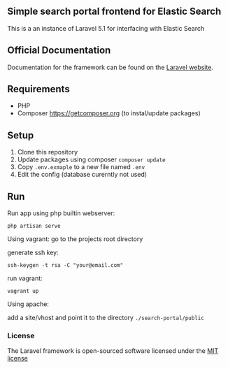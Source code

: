 ## Simple search portal frontend for Elastic Search

This is a an instance of Laravel 5.1 for interfacing with Elastic Search

## Official Documentation

Documentation for the framework can be found on the [Laravel website](http://laravel.com/docs).

## Requirements

* PHP
* Composer https://getcomposer.org (to instal/update packages)

## Setup

1. Clone this repository
2. Update packages using composer
   ```composer update```
3. Copy ```.env.exmaple``` to a new file named ```.env```
4. Edit the config (database curerntly not used)

## Run

Run app using php builtin webserver:

```php artisan serve```

Using vagrant:
 go to the projects root directory
 
 generate ssh key:
 
 ```ssh-keygen -t rsa -C "your@email.com"```

 run vagrant:
 
 ```vagrant up```
 
Using apache:

 add a site/vhost and point it to the directory ```./search-portal/public``` 
 
### License

The Laravel framework is open-sourced software licensed under the [MIT license](http://opensource.org/licenses/MIT)
